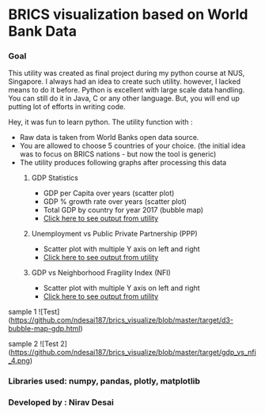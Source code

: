 # BRICS visualization based on World Bank Data

### Goal
This utility was created as final project during my python course at NUS, Singapore. I always had an idea to create such utility. however, I lacked means to do it before.
Python is excellent with large scale data handling. You can still do it in Java, C or any other language. But, you will end up putting lot of efforts in writing code.

Hey, it was fun to learn python. The utility function with :
* Raw data is taken from World Banks open data source.
* You are allowed to choose 5 countries of your choice. (the initial idea was to focus on BRICS nations - but now the tool is generic)
* The utility produces following graphs after processing this data
    1. GDP Statistics
        * GDP per Capita over years (scatter plot)
        * GDP % growth rate over years (scatter plot)
        * Total GDP by country for year 2017 (bubble map)
        * [Click here to see output from utility](http://htmlpreview.github.com/?https://github.com/ndesai187/brics_visualize/blob/master/target/BRICS_visualise_GDP.html)
        
    2. Unemployment vs Public Private Partnership (PPP)
        * Scatter plot with multiple Y axis on left and right
        * [Click here to see output from utility](http://htmlpreview.github.com/?https://github.com/ndesai187/brics_visualize/blob/master/target/BRICS_visualise_PPP.html)
    
    3. GDP vs Neighborhood Fragility Index (NFI)
        * Scatter plot with multiple Y axis on left and right
        * [Click here to see output from utility](http://htmlpreview.github.com/?https://github.com/ndesai187/brics_visualize/blob/master/target/BRICS_visualise_nfi.html)

sample 1
![Test] 
(https://github.com/ndesai187/brics_visualize/blob/master/target/d3-bubble-map-gdp.html)

sample 2
![Test 2]
(https://github.com/ndesai187/brics_visualize/blob/master/target/gdp_vs_nfi_4.png)

### Libraries used: numpy, pandas, plotly, matplotlib

### Developed by : Nirav Desai